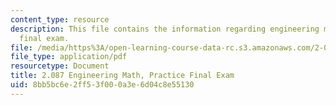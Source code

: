 ```yaml
---
content_type: resource
description: This file contains the information regarding engineering math, practice
  final exam.
file: /media/https%3A/open-learning-course-data-rc.s3.amazonaws.com/2-087-engineering-math-differential-equations-and-linear-algebra-fall-2014/8bb5bc6e2ff53f000a3e6d04c8e55130_MIT2_087F14_PracFinaexamv4.pdf
file_type: application/pdf
resourcetype: Document
title: 2.087 Engineering Math, Practice Final Exam
uid: 8bb5bc6e-2ff5-3f00-0a3e-6d04c8e55130
---
```

